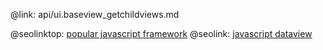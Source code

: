 @link: api/ui.baseview_getchildviews.md

@seolinktop: [popular javascript framework](https://webix.com)
@seolink: [javascript dataview](https://webix.com/widget/dataview/)